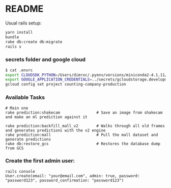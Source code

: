 # README

Usual rails setup:

```bash
yarn install
bundle
rake db:create db:migrate
rails s
```

### secrets folder and google cloud

```bash
$ cat .envrc
export CLOUDSDK_PYTHON=/Users/dimroc/.pyenv/versions/miniconda2-4.1.11/bin/python2
export GOOGLE_APPLICATION_CREDENTIALS=../secrets/gcloudstorage.development.json
gcloud config set project counting-company-production
```

### Available Tasks

```
# Main one
rake prediction:shakecam                # Save an image from shakecam and make an ml prediction against it

rake prediction:backfill_mall_v2        # Walks through all old frames and generates predictions with the v2 engine
rake prediction:mall                    # Pull the mall dataset and generate predictions
rake db:restore_gcs                     # Restores the database dump from GCS
```

### Create the first admin user:

```
rails console
User.create(email: "your@email.com", admin: true, password: "password123", password_confirmation: "password123")
```
